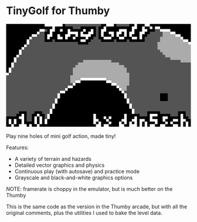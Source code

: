 # TinyGolf for Thumby

![Screenshot of TinyGolf title screen](./tiny_golf.png)

Play nine holes of mini golf action, made tiny!

Features:
* A variety of terrain and hazards
* Detailed vector graphics and physics
* Continuous play (with autosave) and practice mode
* Grayscale and black-and-white graphics options

NOTE: framerate is choppy in the emulator, but is much better on the Thumby

This is the same code as the version in the Thumby arcade, but with all the
original comments, plus the utilities I used to bake the level data.
